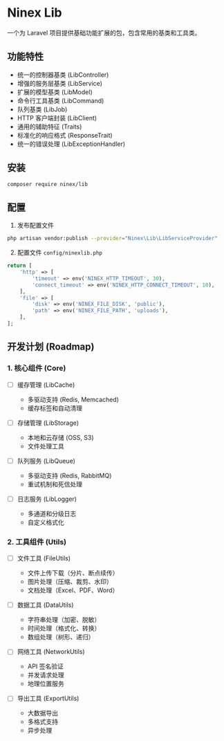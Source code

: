 # Ninex Lib

一个为 Laravel 项目提供基础功能扩展的包，包含常用的基类和工具类。

## 功能特性

- 统一的控制器基类 (LibController)
- 增强的服务层基类 (LibService)
- 扩展的模型基类 (LibModel)
- 命令行工具基类 (LibCommand)
- 队列基类 (LibJob)
- HTTP 客户端封装 (LibClient)
- 通用的辅助特征 (Traits)
- 标准化的响应格式 (ResponseTrait)
- 统一的错误处理 (LibExceptionHandler)

## 安装

```bash
composer require ninex/lib
```

## 配置

1. 发布配置文件

```bash
php artisan vendor:publish --provider="Ninex\Lib\LibServiceProvider"
```

2. 配置文件 `config/ninexlib.php`

```php
return [
    'http' => [
        'timeout' => env('NINEX_HTTP_TIMEOUT', 30),
        'connect_timeout' => env('NINEX_HTTP_CONNECT_TIMEOUT', 10),
    ],
    'file' => [
        'disk' => env('NINEX_FILE_DISK', 'public'),
        'path' => env('NINEX_FILE_PATH', 'uploads'),
    ],
];
```

## 开发计划 (Roadmap)

### 1. 核心组件 (Core)
- [ ] 缓存管理 (LibCache)
    - 多驱动支持 (Redis, Memcached)
    - 缓存标签和自动清理

- [ ] 存储管理 (LibStorage)
    - 本地和云存储 (OSS, S3)
    - 文件处理工具

- [ ] 队列服务 (LibQueue)
    - 多驱动支持 (Redis, RabbitMQ)
    - 重试机制和死信处理

- [ ] 日志服务 (LibLogger)
    - 多通道和分级日志
    - 自定义格式化

### 2. 工具组件 (Utils)
- [ ] 文件工具 (FileUtils)
    - 文件上传下载（分片、断点续传）
    - 图片处理（压缩、裁剪、水印）
    - 文档处理（Excel、PDF、Word）

- [ ] 数据工具 (DataUtils)
    - 字符串处理（加密、脱敏）
    - 时间处理（格式化、转换）
    - 数组处理（树形、递归）

- [ ] 网络工具 (NetworkUtils)
    - API 签名验证
    - 并发请求处理
    - 地理位置服务

- [ ] 导出工具 (ExportUtils)
    - 大数据导出
    - 多格式支持
    - 异步处理